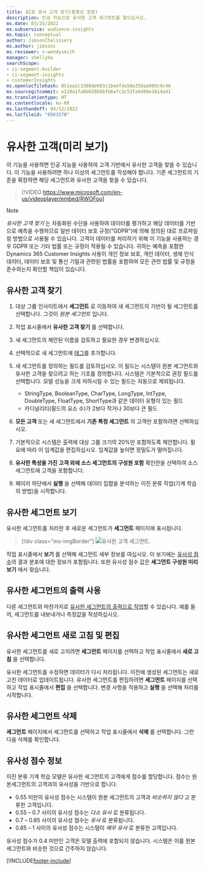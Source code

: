 ```yaml
---
title: AI로 유사 고객 찾기(동영상 포함)
description: 인공 지능으로 유사한 고객 세그먼트를 찾으십시오.
ms.date: 03/25/2022
ms.subservice: audience-insights
ms.topic: conceptual
author: JimsonChalissery
ms.author: jimsonc
ms.reviewer: v-wendysmith
manager: shellyha
searchScope:
- ci-segment-builder
- ci-segment-insights
- customerInsights
ms.openlocfilehash: 851ea2c3388de603c1beef4a58e359aa989c9c46
ms.sourcegitcommit: e129a1fa8b020b6bfb6efc3c53fa9d89e1614ad1
ms.translationtype: HT
ms.contentlocale: ko-KR
ms.lasthandoff: 04/12/2022
ms.locfileid: "8561578"
---
```

# <a name="similar-customers-preview"></a>유사한 고객(미리 보기)

이 기능을 사용하면 인공 지능을 사용하여 고객 기반에서 유사한 고객을 찾을 수 있습니다. 이 기능을 사용하려면 하나 이상의 세그먼트를 작성해야 합니다. 기존 세그먼트의 기준을 확장하면 해당 세그먼트와 유사한 고객을 찾을 수 있습니다.

> [!VIDEO https://www.microsoft.com/en-us/videoplayer/embed/RWOFou]

> [!NOTE]
> *유사한 고객 찾기* 는 자동화된 수단을 사용하여 데이터를 평가하고 해당 데이터를 기반으로 예측을 수행하므로 일반 데이터 보호 규정("GDPR")에 의해 정의된 대로 프로파일링 방법으로 사용될 수 있습니다. 고객이 데이터를 처리하기 위해 이 기능을 사용하는 경우 GDPR 또는 기타 법률 또는 규정이 적용될 수 있습니다. 귀하는 예측을 포함한 Dynamics 365 Customer Insights 사용이 개인 정보 보호, 개인 데이터, 생체 인식 데이터, 데이터 보호 및 통신 기밀과 관련된 법률을 포함하여 모든 관련 법률 및 규정을 준수하는지 확인할 책임이 있습니다.

## <a name="finding-similar-customers"></a>유사한 고객 찾기

1. 대상 그룹 인사이트에서 **세그먼트** 로 이동하여 새 세그먼트의 기반이 될 세그먼트를 선택합니다. 그것이 *원본 세그먼트* 입니다.

1. 작업 표시줄에서 **유사한 고객 찾기** 를 선택합니다.

1. 새 세그먼트의 제안된 이름을 검토하고 필요한 경우 변경하십시오.

1. 선택적으로 새 세그먼트에 [태그](work-with-tags-columns.md#manage-tags)를 추가합니다.

1. 새 세그먼트를 정의하는 필드를 검토하십시오. 이 필드는 시스템이 원본 세그먼트와 유사한 고객을 찾으려고 하는 기초를 정의합니다. 시스템은 기본적으로 권장 필드를 선택합니다.
  모델 성능을 크게 저하시킬 수 있는 필드는 자동으로 제외됩니다.
  
   - StringType, BooleanType, CharType, LongType, IntType, DoubleType, FloatType, ShortType과 같은 데이터 유형이 있는 필드
   - 카디널리티(필드의 요소 수)가 2보다 작거나 30보다 큰 필드

1. **모든 고객** 또는 새 세그먼트에서 **기존 특정 세그먼트** 의 고객만 포함하려면 선택하십시오.

1. 기본적으로 시스템은 출력에 대상 그룹 크기의 20%만 포함하도록 제안합니다. 필요에 따라 이 임계값을 편집하십시오. 임계값을 높이면 정밀도가 떨어집니다.

1. **유사한 특성을 가진 고객 외에 소스 세그먼트의 구성원 포함** 확인란을 선택하여 소스 세그먼트에 고객을 포함합니다.

1. 페이지 하단에서 **실행** 을 선택해 데이터 집합을 분석하는 이진 분류 작업(기계 학습의 방법)을 시작합니다.

## <a name="view-the-similar-segment"></a>유사한 세그먼트 보기

유사한 세그먼트를 처리한 후 새로운 세그먼트가 **세그먼트** 페이지에 표시됩니다.

> [!div class="mx-imgBorder"]
> ![유사한 고객 세그먼트.](media/expanded-segment.png "유사한 고객 세그먼트")

작업 표시줄에서 **보기** 를 선택해 세그먼트 세부 정보를 여십시오. 이 보기에는 [유사성 점수](#about-similarity-scores)의 결과 분포에 대한 정보가 포함됩니다. 또한 유사성 점수 값은 **세그먼트 구성원 미리 보기** 에서 찾습니다.

## <a name="use-the-output-of-a-similar-segment"></a>유사한 세그먼트의 출력 사용

다른 세그먼트와 마찬가지로 [유사한 세그먼트의 출력으로 작업](segments.md)할 수 있습니다. 예를 들어, 세그먼트를 내보내거나 측정값을 작성하십시오.

## <a name="refresh-and-edit-a-similar-segment"></a>유사한 세그먼트 새로 고침 및 편집

유사한 세그먼트를 새로 고치려면 **세그먼트** 페이지를 선택하고 작업 표시줄에서 **새로 고침** 을 선택합니다.

유사한 세그먼트를 수정하면 데이터가 다시 처리됩니다. 이전에 생성된 세그먼트는 새로 고친 데이터로 업데이트됩니다.
유사한 세그먼트를 편집하려면 **세그먼트** 페이지를 선택하고 작업 표시줄에서 **편집** 을 선택합니다. 변경 사항을 적용하고 **실행** 을 선택해 처리를 시작합니다.

## <a name="delete-a-similar-segment"></a>유사한 세그먼트 삭제

**세그먼트** 페이지에서 세그먼트를 선택하고 작업 표시줄에서 **삭제** 를 선택합니다. 그런 다음 삭제를 확인합니다.

## <a name="about-similarity-scores"></a>유사성 점수 정보

이진 분류 기계 학습 모델은 유사한 세그먼트의 고객에게 점수를 할당합니다. 점수는 원본세그먼트의 고객과의 유사성을 기반으로 합니다.

- 0.55 미만의 유사성 점수는 시스템이 원본 세그먼트의 고객과 *비슷하지 않다* 고 분류한 고객입니다.
- 0.55 – 0.7 사이의 유사성 점수는 *다소 유사* 로 분류됩니다.
- 0.7 – 0.85 사이의 유사성 점수는 *유사* 로 분류됩니다.
- 0.85 – 1 사이의 유사성 점수는 시스템이 *매우 유사* 로 분류한 고객입니다.

유사성 점수가 0.4 미만인 고객은 모델 출력에 포함되지 않습니다. 시스템은 이를 원본 세그먼트와 비슷한 것으로 간주하지 않습니다.

[!INCLUDE[footer-include](../includes/footer-banner.md)]
